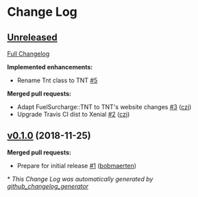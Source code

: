 # Change Log

## [Unreleased](https://github.com/levups/fuel_surcharge/tree/HEAD)

[Full Changelog](https://github.com/levups/fuel_surcharge/compare/v0.1.0...HEAD)

**Implemented enhancements:**

- Rename Tnt class to TNT [\#5](https://github.com/levups/fuel_surcharge/issues/5)

**Merged pull requests:**

- Adapt FuelSurcharge::TNT to TNT's website changes  [\#3](https://github.com/levups/fuel_surcharge/pull/3) ([czj](https://github.com/czj))
- Upgrade Travis CI dist to Xenial [\#2](https://github.com/levups/fuel_surcharge/pull/2) ([czj](https://github.com/czj))

## [v0.1.0](https://github.com/levups/fuel_surcharge/tree/v0.1.0) (2018-11-25)
**Merged pull requests:**

- Prepare for initial release [\#1](https://github.com/levups/fuel_surcharge/pull/1) ([bobmaerten](https://github.com/bobmaerten))



\* *This Change Log was automatically generated by [github_changelog_generator](https://github.com/skywinder/Github-Changelog-Generator)*